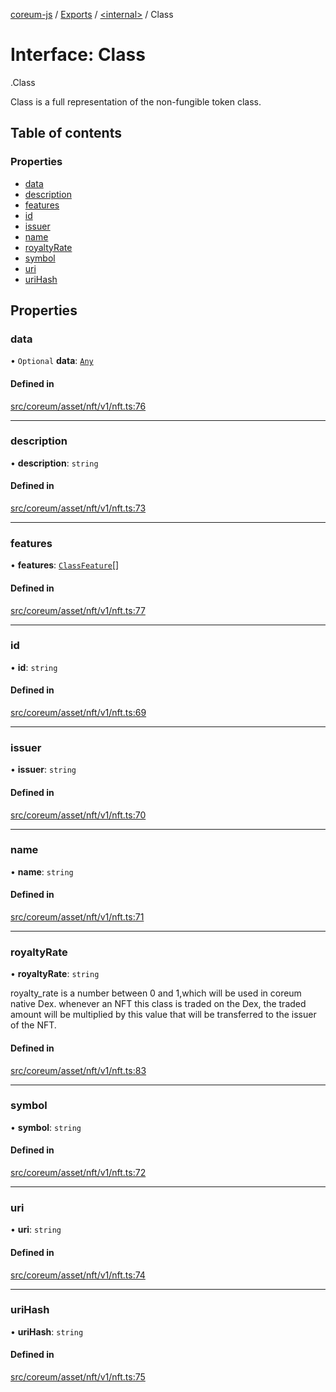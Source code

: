 [coreum-js](../README.md) / [Exports](../modules.md) / [<internal\>](../modules/internal_.md) / Class

# Interface: Class

[<internal>](../modules/internal_.md).Class

Class is a full representation of the non-fungible token class.

## Table of contents

### Properties

- [data](internal_.Class.md#data)
- [description](internal_.Class.md#description)
- [features](internal_.Class.md#features)
- [id](internal_.Class.md#id)
- [issuer](internal_.Class.md#issuer)
- [name](internal_.Class.md#name)
- [royaltyRate](internal_.Class.md#royaltyrate)
- [symbol](internal_.Class.md#symbol)
- [uri](internal_.Class.md#uri)
- [uriHash](internal_.Class.md#urihash)

## Properties

### data

• `Optional` **data**: [`Any`](../modules/internal_.md#any)

#### Defined in

[src/coreum/asset/nft/v1/nft.ts:76](https://github.com/CooperFoundation/coreum-js/blob/bdb622b/src/coreum/asset/nft/v1/nft.ts#L76)

___

### description

• **description**: `string`

#### Defined in

[src/coreum/asset/nft/v1/nft.ts:73](https://github.com/CooperFoundation/coreum-js/blob/bdb622b/src/coreum/asset/nft/v1/nft.ts#L73)

___

### features

• **features**: [`ClassFeature`](../enums/internal_.ClassFeature.md)[]

#### Defined in

[src/coreum/asset/nft/v1/nft.ts:77](https://github.com/CooperFoundation/coreum-js/blob/bdb622b/src/coreum/asset/nft/v1/nft.ts#L77)

___

### id

• **id**: `string`

#### Defined in

[src/coreum/asset/nft/v1/nft.ts:69](https://github.com/CooperFoundation/coreum-js/blob/bdb622b/src/coreum/asset/nft/v1/nft.ts#L69)

___

### issuer

• **issuer**: `string`

#### Defined in

[src/coreum/asset/nft/v1/nft.ts:70](https://github.com/CooperFoundation/coreum-js/blob/bdb622b/src/coreum/asset/nft/v1/nft.ts#L70)

___

### name

• **name**: `string`

#### Defined in

[src/coreum/asset/nft/v1/nft.ts:71](https://github.com/CooperFoundation/coreum-js/blob/bdb622b/src/coreum/asset/nft/v1/nft.ts#L71)

___

### royaltyRate

• **royaltyRate**: `string`

royalty_rate is a number between 0 and 1,which will be used in coreum native Dex.
whenever an NFT this class is traded on the Dex, the traded amount will be multiplied by this value
that will be transferred to the issuer of the NFT.

#### Defined in

[src/coreum/asset/nft/v1/nft.ts:83](https://github.com/CooperFoundation/coreum-js/blob/bdb622b/src/coreum/asset/nft/v1/nft.ts#L83)

___

### symbol

• **symbol**: `string`

#### Defined in

[src/coreum/asset/nft/v1/nft.ts:72](https://github.com/CooperFoundation/coreum-js/blob/bdb622b/src/coreum/asset/nft/v1/nft.ts#L72)

___

### uri

• **uri**: `string`

#### Defined in

[src/coreum/asset/nft/v1/nft.ts:74](https://github.com/CooperFoundation/coreum-js/blob/bdb622b/src/coreum/asset/nft/v1/nft.ts#L74)

___

### uriHash

• **uriHash**: `string`

#### Defined in

[src/coreum/asset/nft/v1/nft.ts:75](https://github.com/CooperFoundation/coreum-js/blob/bdb622b/src/coreum/asset/nft/v1/nft.ts#L75)
